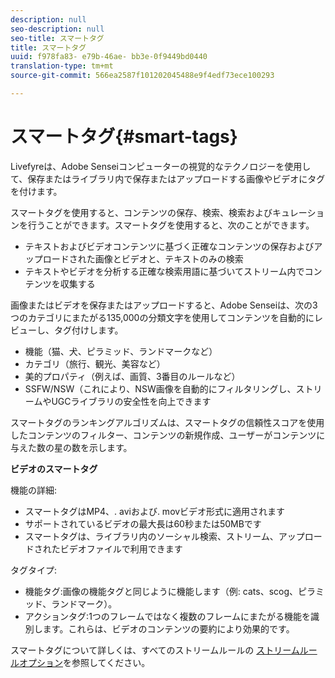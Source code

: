 ```yaml
---
description: null
seo-description: null
seo-title: スマートタグ
title: スマートタグ
uuid: f978fa83- e79b-46ae- bb3e-0f9449bd0440
translation-type: tm+mt
source-git-commit: 566ea2587f101202045488e9f4edf73ece100293

---
```



# スマートタグ{#smart-tags}

Livefyreは、Adobe Senseiコンピューターの視覚的なテクノロジーを使用して、保存またはライブラリ内で保存またはアップロードする画像やビデオにタグを付けます。

スマートタグを使用すると、コンテンツの保存、検索、検索およびキュレーションを行うことができます。スマートタグを使用すると、次のことができます。

* テキストおよびビデオコンテンツに基づく正確なコンテンツの保存およびアップロードされた画像とビデオと、テキストのみの検索
* テキストやビデオを分析する正確な検索用語に基づいてストリーム内でコンテンツを収集する

画像またはビデオを保存またはアップロードすると、Adobe Senseiは、次の3つのカテゴリにまたがる135,000の分類文字を使用してコンテンツを自動的にレビューし、タグ付けします。

* 機能（猫、犬、ピラミッド、ランドマークなど）
* カテゴリ（旅行、観光、美容など）
* 美的プロパティ（例えば、画質、3番目のルールなど）
* SSFW/NSW（これにより、NSW画像を自動的にフィルタリングし、ストリームやUGCライブラリの安全性を向上できます

スマートタグのランキングアルゴリズムは、スマートタグの信頼性スコアを使用したコンテンツのフィルター、コンテンツの新規作成、ユーザーがコンテンツに与えた数の星の数を示します。

**ビデオのスマートタグ**

機能の詳細:

* スマートタグはMP4、. aviおよび. movビデオ形式に適用されます
* サポートされているビデオの最大長は60秒または50MBです
* スマートタグは、ライブラリ内のソーシャル検索、ストリーム、アップロードされたビデオファイルで利用できます

タグタイプ:

* 機能タグ:画像の機能タグと同じように機能します（例: cats、scog、ピラミッド、ランドマーク）。
* アクションタグ:1つのフレームではなく複数のフレームにまたがる機能を識別します。これらは、ビデオのコンテンツの要約により効果的です。

スマートタグについて詳しくは、すべてのストリームルールの [ストリームルールオプション](../../c-streams/c-stream-rule-options-for-all-stream-rules.md#c_stream_rule_options_for_all_stream_rules)を参照してください。
